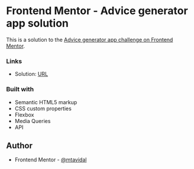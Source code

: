 # Frontend Mentor - Advice generator app solution

This is a solution to the [Advice generator app challenge on Frontend Mentor](https://www.frontendmentor.io/challenges/advice-generator-app-QdUG-13db).


### Links

- Solution: [URL](https://mtavidal.github.io/advice-generator-frontendmentor/)


### Built with

- Semantic HTML5 markup
- CSS custom properties
- Flexbox
- Media Queries
- API


## Author

- Frontend Mentor - [@mtavidal](https://www.frontendmentor.io/profile/mtavidal)